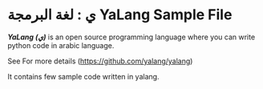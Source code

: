 # ي : لغة البرمجة YaLang Sample File

**_YaLang (ي)_** is an open source programming language where you can write python code in arabic language.

See For more details (https://github.com/yalang/yalang)

It contains few sample code written in yalang.